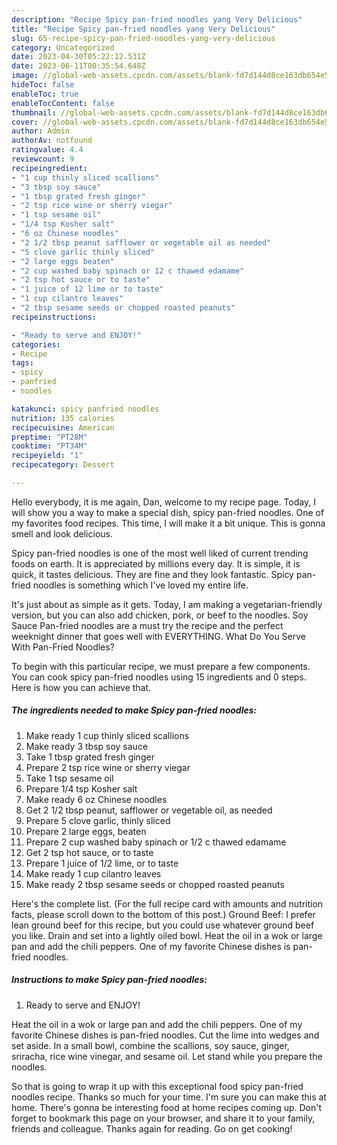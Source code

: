 ```yaml
---
description: "Recipe Spicy pan-fried noodles yang Very Delicious"
title: "Recipe Spicy pan-fried noodles yang Very Delicious"
slug: 65-recipe-spicy-pan-fried-noodles-yang-very-delicious
category: Uncategorized
date: 2023-04-30T05:22:12.531Z
date: 2023-06-11T00:35:54.648Z
image: //global-web-assets.cpcdn.com/assets/blank-fd7d144d8ce163db654e5a02c40b08a2775adb7897d16e4062681dc7e1b2800f.png
hideToc: false
enableToc: true
enableTocContent: false
thumbnail: //global-web-assets.cpcdn.com/assets/blank-fd7d144d8ce163db654e5a02c40b08a2775adb7897d16e4062681dc7e1b2800f.png
cover: //global-web-assets.cpcdn.com/assets/blank-fd7d144d8ce163db654e5a02c40b08a2775adb7897d16e4062681dc7e1b2800f.png
author: Admin
authorAv: notfound
ratingvalue: 4.4
reviewcount: 9
recipeingredient:
- "1 cup thinly sliced scallions"
- "3 tbsp soy sauce"
- "1 tbsp grated fresh ginger"
- "2 tsp rice wine or sherry viegar"
- "1 tsp sesame oil"
- "1/4 tsp Kosher salt"
- "6 oz Chinese noodles"
- "2 1/2 tbsp peanut safflower or vegetable oil as needed"
- "5 clove garlic thinly sliced"
- "2 large eggs beaten"
- "2 cup washed baby spinach or 12 c thawed edamame"
- "2 tsp hot sauce or to taste"
- "1 juice of 12 lime or to taste"
- "1 cup cilantro leaves"
- "2 tbsp sesame seeds or chopped roasted peanuts"
recipeinstructions:

- "Ready to serve and ENJOY!"
categories:
- Recipe
tags:
- spicy
- panfried
- noodles

katakunci: spicy panfried noodles 
nutrition: 135 calories
recipecuisine: American
preptime: "PT28M"
cooktime: "PT34M"
recipeyield: "1"
recipecategory: Dessert

---
```



Hello everybody, it is me again, Dan, welcome to my recipe page. Today, I will show you a way to make a special dish, spicy pan-fried noodles. One of my favorites food recipes. This time, I will make it a bit unique. This is gonna smell and look delicious.

Spicy pan-fried noodles is one of the most well liked of current trending foods on earth. It is appreciated by millions every day. It is simple, it is quick, it tastes delicious. They are fine and they look fantastic. Spicy pan-fried noodles is something which I've loved my entire life.

It&#39;s just about as simple as it gets. Today, I am making a vegetarian-friendly version, but you can also add chicken, pork, or beef to the noodles. Soy Sauce Pan-fried noodles are a must try the recipe and the perfect weeknight dinner that goes well with EVERYTHING. What Do You Serve With Pan-Fried Noodles?


To begin with this particular recipe, we must prepare a few components. You can cook spicy pan-fried noodles using 15 ingredients and 0 steps. Here is how you can achieve that.

<!--inarticleads1-->

##### The ingredients needed to make Spicy pan-fried noodles:

1. Make ready 1 cup thinly sliced scallions
1. Make ready 3 tbsp soy sauce
1. Take 1 tbsp grated fresh ginger
1. Prepare 2 tsp rice wine or sherry viegar
1. Take 1 tsp sesame oil
1. Prepare 1/4 tsp Kosher salt
1. Make ready 6 oz Chinese noodles
1. Get 2 1/2 tbsp peanut, safflower or vegetable oil, as needed
1. Prepare 5 clove garlic, thinly sliced
1. Prepare 2 large eggs, beaten
1. Prepare 2 cup washed baby spinach or 1/2 c thawed edamame
1. Get 2 tsp hot sauce, or to taste
1. Prepare 1 juice of 1/2 lime, or to taste
1. Make ready 1 cup cilantro leaves
1. Make ready 2 tbsp sesame seeds or chopped roasted peanuts


Here&#39;s the complete list. (For the full recipe card with amounts and nutrition facts, please scroll down to the bottom of this post.) Ground Beef: I prefer lean ground beef for this recipe, but you could use whatever ground beef you like. Drain and set into a lightly oiled bowl. Heat the oil in a wok or large pan and add the chili peppers. One of my favorite Chinese dishes is pan-fried noodles. 

<!--inarticleads2-->

##### Instructions to make Spicy pan-fried noodles:


1. Ready to serve and ENJOY!

Heat the oil in a wok or large pan and add the chili peppers. One of my favorite Chinese dishes is pan-fried noodles. Cut the lime into wedges and set aside. In a small bowl, combine the scallions, soy sauce, ginger, sriracha, rice wine vinegar, and sesame oil. Let stand while you prepare the noodles. 

So that is going to wrap it up with this exceptional food spicy pan-fried noodles recipe. Thanks so much for your time. I'm sure you can make this at home. There's gonna be interesting food at home recipes coming up. Don't forget to bookmark this page on your browser, and share it to your family, friends and colleague. Thanks again for reading. Go on get cooking!
